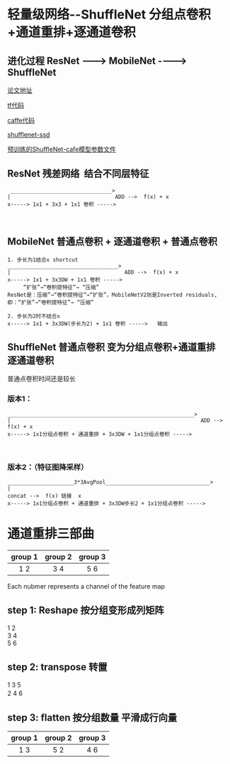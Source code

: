 # 轻量级网络--ShuffleNet 分组点卷积+通道重排+逐通道卷积
## 进化过程 ResNet ---> MobileNet ----> ShuffleNet

[论文地址](https://arxiv.org/pdf/1707.01083.pdf)

[tf代码](https://github.com/MG2033/ShuffleNet)

[caffe代码](https://github.com/farmingyard/ShuffleNet)

[shufflenet-ssd](https://github.com/linchaozhang/shufflenet-ssd)

[预训练的ShuffleNet-cafe模型参数文件](https://github.com/msnqqer/ShuffleNet)

## ResNet 残差网络  结合不同层特征
     ________________________________>
    |                                 ADD -->  f(x) + x
    x-----> 1x1 + 3x3 + 1x1 卷积 -----> 
    
## MobileNet 普通点卷积 + 逐通道卷积 + 普通点卷积

    1. 步长为1结合x shortcut
    ___________________________________>
    |                                    ADD -->  f(x) + x
    x-----> 1x1 + 3x3DW + 1x1 卷积 ----->  
         “扩张”→“卷积提特征”→ “压缩”
    ResNet是：压缩”→“卷积提特征”→“扩张”，MobileNetV2则是Inverted residuals,即：“扩张”→“卷积提特征”→ “压缩”

    2. 步长为2时不结合x 
    x-----> 1x1 + 3x3DW(步长为2) + 1x1 卷积 ----->   输出
## ShuffleNet 普通点卷积 变为分组点卷积+通道重排   逐通道卷积
普通点卷积时间还是较长

### 版本1：
    ___________________________________________________________>
    |                                                            ADD -->  f(x) + x
    x-----> 1x1分组点卷积 + 通道重排 + 3x3DW + 1x1分组点卷积 ----->
    
### 版本2：（特征图降采样）
    _____________________3*3AvgPool_________________________________>
    |                                                                concat -->  f(x) 链接  x
    x-----> 1x1分组点卷积 + 通道重排 + 3x3DW步长2 + 1x1分组点卷积 ----->  
# 通道重排三部曲 

| group 1  | group 2  |  group 3  |  
| :------: | :------: | :-------: |  
| 1     2  | 3     4  |  5     6  |   

Each nubmer represents a channel of the feature map  
    
## step 1: Reshape  按分组变形成列矩阵
1  2  
3  4   
5  6 
## step 2: transpose  转置
1 3 5  
2 4 6　　
## step 3: flatten    按分组数量 平滑成行向量

| group 1  | group 2  |  group 3  |  
| :-----:  | :------: | :-------: |  
| 1     3  | 5     2  |  4     6  |  
